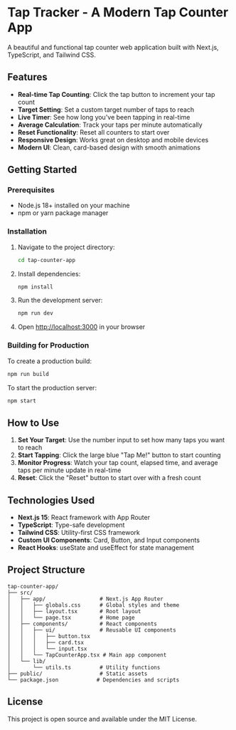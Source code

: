 # Tap Tracker - A Modern Tap Counter App

A beautiful and functional tap counter web application built with Next.js, TypeScript, and Tailwind CSS.

## Features

- **Real-time Tap Counting**: Click the tap button to increment your tap count
- **Target Setting**: Set a custom target number of taps to reach
- **Live Timer**: See how long you've been tapping in real-time
- **Average Calculation**: Track your taps per minute automatically
- **Reset Functionality**: Reset all counters to start over
- **Responsive Design**: Works great on desktop and mobile devices
- **Modern UI**: Clean, card-based design with smooth animations

## Getting Started

### Prerequisites

- Node.js 18+ installed on your machine
- npm or yarn package manager

### Installation

1. Navigate to the project directory:
   ```bash
   cd tap-counter-app
   ```

2. Install dependencies:
   ```bash
   npm install
   ```

3. Run the development server:
   ```bash
   npm run dev
   ```

4. Open [http://localhost:3000](http://localhost:3000) in your browser

### Building for Production

To create a production build:

```bash
npm run build
```

To start the production server:

```bash
npm start
```

## How to Use

1. **Set Your Target**: Use the number input to set how many taps you want to reach
2. **Start Tapping**: Click the large blue "Tap Me!" button to start counting
3. **Monitor Progress**: Watch your tap count, elapsed time, and average taps per minute update in real-time
4. **Reset**: Click the "Reset" button to start over with a fresh count

## Technologies Used

- **Next.js 15**: React framework with App Router
- **TypeScript**: Type-safe development
- **Tailwind CSS**: Utility-first CSS framework
- **Custom UI Components**: Card, Button, and Input components
- **React Hooks**: useState and useEffect for state management

## Project Structure

```
tap-counter-app/
├── src/
│   ├── app/                 # Next.js App Router
│   │   ├── globals.css      # Global styles and theme
│   │   ├── layout.tsx       # Root layout
│   │   └── page.tsx         # Home page
│   ├── components/          # React components
│   │   ├── ui/              # Reusable UI components
│   │   │   ├── button.tsx
│   │   │   ├── card.tsx
│   │   │   └── input.tsx
│   │   └── TapCounterApp.tsx # Main app component
│   └── lib/
│       └── utils.ts         # Utility functions
├── public/                  # Static assets
└── package.json            # Dependencies and scripts
```

## License

This project is open source and available under the MIT License.